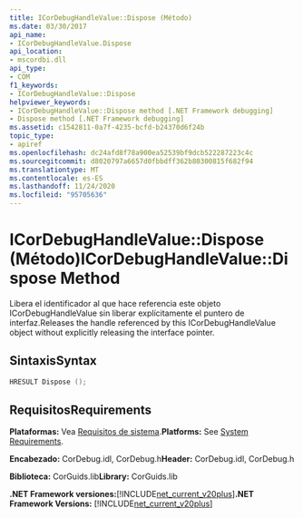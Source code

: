 ```yaml
---
title: ICorDebugHandleValue::Dispose (Método)
ms.date: 03/30/2017
api_name:
- ICorDebugHandleValue.Dispose
api_location:
- mscordbi.dll
api_type:
- COM
f1_keywords:
- ICorDebugHandleValue::Dispose
helpviewer_keywords:
- ICorDebugHandleValue::Dispose method [.NET Framework debugging]
- Dispose method [.NET Framework debugging]
ms.assetid: c1542811-0a7f-4235-bcfd-b24370d6f24b
topic_type:
- apiref
ms.openlocfilehash: dc24afd8f78a900ea52539bf9dcb522287223c4c
ms.sourcegitcommit: d8020797a6657d0fbbdff362b80300815f682f94
ms.translationtype: MT
ms.contentlocale: es-ES
ms.lasthandoff: 11/24/2020
ms.locfileid: "95705636"
---
```

# <a name="icordebughandlevaluedispose-method"></a><span data-ttu-id="583c8-102">ICorDebugHandleValue::Dispose (Método)</span><span class="sxs-lookup"><span data-stu-id="583c8-102">ICorDebugHandleValue::Dispose Method</span></span>

<span data-ttu-id="583c8-103">Libera el identificador al que hace referencia este objeto ICorDebugHandleValue sin liberar explícitamente el puntero de interfaz.</span><span class="sxs-lookup"><span data-stu-id="583c8-103">Releases the handle referenced by this ICorDebugHandleValue object without explicitly releasing the interface pointer.</span></span>  
  
## <a name="syntax"></a><span data-ttu-id="583c8-104">Sintaxis</span><span class="sxs-lookup"><span data-stu-id="583c8-104">Syntax</span></span>  
  
```cpp  
HRESULT Dispose ();  
```  
  
## <a name="requirements"></a><span data-ttu-id="583c8-105">Requisitos</span><span class="sxs-lookup"><span data-stu-id="583c8-105">Requirements</span></span>  

 <span data-ttu-id="583c8-106">**Plataformas:** Vea [Requisitos de sistema](../../get-started/system-requirements.md).</span><span class="sxs-lookup"><span data-stu-id="583c8-106">**Platforms:** See [System Requirements](../../get-started/system-requirements.md).</span></span>  
  
 <span data-ttu-id="583c8-107">**Encabezado:** CorDebug.idl, CorDebug.h</span><span class="sxs-lookup"><span data-stu-id="583c8-107">**Header:** CorDebug.idl, CorDebug.h</span></span>  
  
 <span data-ttu-id="583c8-108">**Biblioteca:** CorGuids.lib</span><span class="sxs-lookup"><span data-stu-id="583c8-108">**Library:** CorGuids.lib</span></span>  
  
 <span data-ttu-id="583c8-109">**.NET Framework versiones:**[!INCLUDE[net_current_v20plus](../../../../includes/net-current-v20plus-md.md)]</span><span class="sxs-lookup"><span data-stu-id="583c8-109">**.NET Framework Versions:** [!INCLUDE[net_current_v20plus](../../../../includes/net-current-v20plus-md.md)]</span></span>
